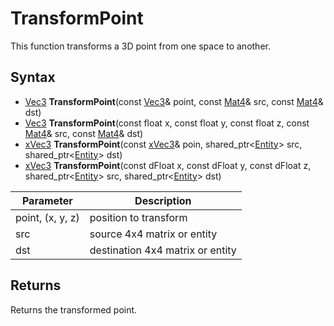 # TransformPoint

This function transforms a 3D point from one space to another.

## Syntax

- [Vec3](Vec3.md) **TransformPoint**(const [Vec3](Vec3.md)& point, const [Mat4](Mat4.md)& src, const [Mat4](Mat4.md)& dst)
- [Vec3](Vec3.md) **TransformPoint**(const float x, const float y, const float z, const [Mat4](Mat4.md)& src, const [Mat4](Mat4.md)& dst)
- [xVec3](xVec3.md) **TransformPoint**(const [xVec3](xVec3.md)& poin, shared_ptr<[Entity](Entity.md)\> src, shared_ptr<[Entity](Entity.md)\> dst)
- [xVec3](xVec3.md) **TransformPoint**(const dFloat x, const dFloat y, const dFloat z, shared_ptr<[Entity](Entity.md)\> src, shared_ptr<[Entity](Entity.md)\> dst)

Parameter | Description
---|---
point, (x, y, z) | position to transform
src | source 4x4 matrix or entity
dst | destination 4x4 matrix or entity

## Returns

Returns the transformed point.
